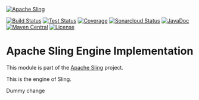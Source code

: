 [![Apache Sling](https://sling.apache.org/res/logos/sling.png)](https://sling.apache.org)

&#32;[![Build Status](https://ci-builds.apache.org/job/Sling/job/modules/job/sling-org-apache-sling-engine/job/master/badge/icon)](https://ci-builds.apache.org/job/Sling/job/modules/job/sling-org-apache-sling-engine/job/master/)&#32;[![Test Status](https://img.shields.io/jenkins/tests.svg?jobUrl=https://ci-builds.apache.org/job/Sling/job/modules/job/sling-org-apache-sling-engine/job/master/)](https://ci-builds.apache.org/job/Sling/job/modules/job/sling-org-apache-sling-engine/job/master/test/?width=800&height=600)&#32;[![Coverage](https://sonarcloud.io/api/project_badges/measure?project=apache_sling-org-apache-sling-engine&metric=coverage)](https://sonarcloud.io/dashboard?id=apache_sling-org-apache-sling-engine)&#32;[![Sonarcloud Status](https://sonarcloud.io/api/project_badges/measure?project=apache_sling-org-apache-sling-engine&metric=alert_status)](https://sonarcloud.io/dashboard?id=apache_sling-org-apache-sling-engine)&#32;[![JavaDoc](https://www.javadoc.io/badge/org.apache.sling/org.apache.sling.engine.svg)](https://www.javadoc.io/doc/org.apache.sling/org.apache.sling.engine)&#32;[![Maven Central](https://maven-badges.herokuapp.com/maven-central/org.apache.sling/org.apache.sling.engine/badge.svg)](https://search.maven.org/#search%7Cga%7C1%7Cg%3A%22org.apache.sling%22%20a%3A%22org.apache.sling.engine%22) [![License](https://img.shields.io/badge/License-Apache%202.0-blue.svg)](https://www.apache.org/licenses/LICENSE-2.0)

# Apache Sling Engine Implementation

This module is part of the [Apache Sling](https://sling.apache.org) project.

This is the engine of Sling.

Dummy change
